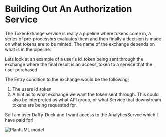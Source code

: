 # Building Out An Authorization Service

The TokenExhange service is really a pipeline where tokens come in, a series of pre-processors evaluates them and then finally a decision is made on what tokens are to be minted.  The name of the exchange depends on what is in the pipeline.

Lets look at an example of a user's id_token being sent through the exchange where the final result is an access_token to a service that the user purchased.

The Entry condition to the exchange would be the following;
1. The users id_token
2. A hint as to what exchange we want the token sent through.  This could also be interpreted as what API group, or what Service that downstream tokens are being requested for.

So I am user Daffy-Duck and I want access to the AnalyticsServce which I have paid for!

![PlantUML model](http://www.plantuml.com/plantuml/png/5SnB2i90303GlQVG0pI1RWItBjm8rYF4JDefpcV89CZSNleEy2vxuUH1NDCvchL-GrJwmRPRz8ztKQx5f1XmpRXSxrNbfHi-b5fyFs59D6266JDr4yLGkMEWTHrJSFvEnm3DSphz0G00)  

